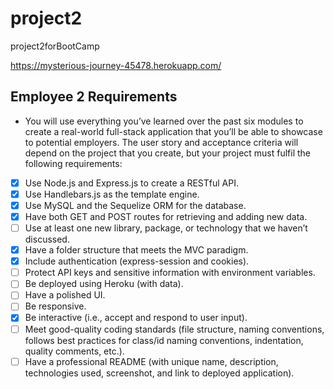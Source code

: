 # project2

project2forBootCamp

https://mysterious-journey-45478.herokuapp.com/



## Employee 2 Requirements

- You will use everything you’ve learned over the past six modules to create a real-world full-stack application that you’ll be able to showcase to potential employers. The user story and acceptance criteria will depend on the project that you create, but your project must fulfil the following requirements:
- [x] Use Node.js and Express.js to create a RESTful API.
- [x] Use Handlebars.js as the template engine.
- [x] Use MySQL and the Sequelize ORM for the database.
- [x] Have both GET and POST routes for retrieving and adding new data.
- [ ] Use at least one new library, package, or technology that we haven’t discussed.
- [x] Have a folder structure that meets the MVC paradigm.
- [x] Include authentication (express-session and cookies).
- [ ] Protect API keys and sensitive information with environment variables.
- [ ] Be deployed using Heroku (with data).
- [ ] Have a polished UI.
- [ ] Be responsive.
- [x] Be interactive (i.e., accept and respond to user input).
- [ ] Meet good-quality coding standards (file structure, naming conventions, follows best practices for class/id naming conventions, indentation, quality comments, etc.).
- [ ] Have a professional README (with unique name, description, technologies used, screenshot, and link to deployed application).
